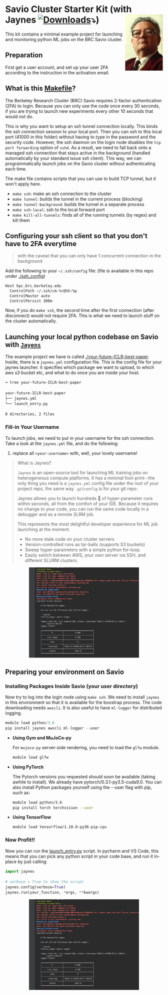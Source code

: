 # Savio Cluster Starter Kit (with Jaynes [![Downloads](http://pepy.tech/badge/jaynes)](http://pepy.tech/project/jaynes)⤵️) <a href="https://github.com/episodeyang/jaynes" target="_blank"><img src="figures/ETJaynes_defiant.jpg" alt="Defiant Jaynes" align="right" width="120px" style="top:20px"></a>

<!--[![HitCount](http://hits.dwyl.io/episodeyang/savio-starter-kit.svg)](http://hits.dwyl.io/episodeyang/savio-starter-kit)-->

This kit contains a minimal example project for launching and monitoring
python ML jobs on the BRC Savio cluster.

## Preparation

First get a user account, and set up your user 2FA according to the instruction 
in the activation email.

## What is this [Makefile](./Makefile)?

The Berkeley Research Cluster (BRC) Savio requires 2-factor authentication (2FA) to login. 
Because you can only use the code once every 30 seconds, if you are trying to launch
new experiments every other 10 seconds that would not do.

This is why you want to setup an ssh tunnel connection locally. This binds
the ssh connection session to your local port. Then you can ssh to this local
port (41000 in this folder) without having to type in the password and the
security code. However, the ssh daemon on the login node disables the `tcp port forwarding`
option of `sshd`. As a result, we need to fall back onto a managed ssh connection
that stays active in the background (handled automatically by your standard issue ssh client).
This way, we can programmatically launch jobs on the Savio cluster without
authenticating each time.

The make file contains scripts that you can use to build TCP tunnel, but it won't apply here.

- `make ssh`: make an ssh connection to the cluster
- `make tunnel`: builds the tunnel in the current process (blocking)
- `make tunnel-background`: builds the tunnel in a separate process
- `make ssh-local`: ssh to the local forward port
- `make kill-all-tunnels`: finds all of the running tunnels (by regex) and kill them

## Configuring your ssh client so that you don't have to 2FA everytime

> with the caveat that you can only have 1 concurrent connection in the background

Add the following to your `~/.ssh/config` file: (file is available in this repo under
[./ssh_config](./ssh_config))

```
Host hpc.brc.berkeley.edu
  ControlPath ~/.ssh/cm-%r@%h:%p
  ControlMaster auto
  ControlPersist 300m
```

Now, if you do `make ssh`, the second time after the first connection (after disconnect)
would not require 2FA. This is what we need to launch stuff on the cluster automatically.

## Launching your local python codebase on Savio with [`Jayens`](https://github.com/episodeyang/jaynes)

The example project we have is called [./your-future-ICLR-best-paper](your-future-ICLR-best-paper). Inside, 
there is a `jaynes.yml` configuration file. This is the config file for your jaynes launcher. it specifies
which package we want to upload, to which aws s3 bucket etc, and what to do once you are inside your
host.

```bash
➜ tree your-future-ICLR-best-paper 

your-future-ICLR-best-paper
├── jaynes.yml
└── launch_entry.py

0 directories, 2 files
```

### Fill-in Your Username

To launch jobs, we need to put in your username for the ssh connection. Take a 
look at the `jaynes.yml` file, and do the following:

1. replace all `<your-username>` with, well, your lovely username!

> What is Jaynes?
>
> `Jaynes` is an open-source tool for launching ML training jobs on heterogeneous compute platforms. It has a 
minimal foot-print--the only thing you need is a `jaynes.yml` config file under the root of your
project repo, the same way `.gitconfig` is for your git repo.
>
> Jaynes allows you to launch hundreds :100: of hyper-parameter runs within seconds, all from the comfort of your IDE. 
Because it requires no change to your code, you can run the same code locally in a debugger and as a 
remote SLRM job.
>
> This represents the most delightful developer experience for ML job launching at the moment. 
>
> - No more stale code on your cluster servers
> - Version-controlled runs as tar-balls (supports S3 buckets)
> - Sweep hyper-parameters with a simple python for-loop.
> - Easily switch between AWS, your own server via SSH, and different SLURM clusters.

<p align="center">
<img src="./figures/savio-launch-screenshot.png" alt="savio-launch-screenshot" width="70%" height="70%" style="top:20px">
</p>

## Preparing your environment on Savio

### Installing Packages Inside Savio (your user directory)

Now try to log into the login node using `make ssh`. We need to install `jaynes`
in this environment so that it is available for the boostrap process. The code
downloading needs `awscli`. It is also useful to have `ml-logger` for distributed
logging.

```python
module load python/3.6
pip install jaynes awscli ml-logger --user
```

- **Using Gym and MuJoCo-py**

    For `mujoco-py` server-side rendering, you need to load the `glfw` module.

    ```bash
    module load glfw
    ```

- **Using PyTorch**

    The Pytorch versions you requested should soon be available (taking awhile 
    to install). We already have pytorch/0.3.1-py3.5-cuda9.0. You can also install 
    Python packages yourself using the --user flag with pip, such as:
     
    ```bash
    module load python/3.6
    pip install torch torchvision --user
    ```

- **Using TensorFlow**

    ```bash
    module load tensorflow/1.10.0-py36-pip-cpu
    ```

### Now Profit!!

Now you can run the [launch_entry.py](./your-future-ICLR-best-paper/launch_entry.py) script. In pycharm and VS Code, 
this means that you can pick any python script in your code base, and run it in-place by just calling:

```python
import jaynes

# verbose = True to show the script
jaynes.config(verbose=True)
jaynes.run(your_function, *args, **kwargs)
```

<p align="center">
<img src="./figures/savio-launch-screenshot.png" alt="savio-launch-screenshot" width="70%" height="70%" style="top:20px">
</p>
